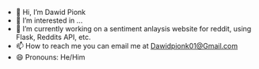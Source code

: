 - 👋 Hi, I’m Dawid Pionk
- 👀 I’m interested in ...
- 🌱 I’m currently working on a sentiment anlaysis website for reddit, using Flask, Reddits API, etc.
- 📫 How to reach me you can email me at Dawidpionk01@Gmail.com
- 😄 Pronouns: He/Him

<!---
DawidP2001/DawidP2001 is a ✨ special ✨ repository because its `README.md` (this file) appears on your GitHub profile.
You can click the Preview link to take a look at your changes.
--->
